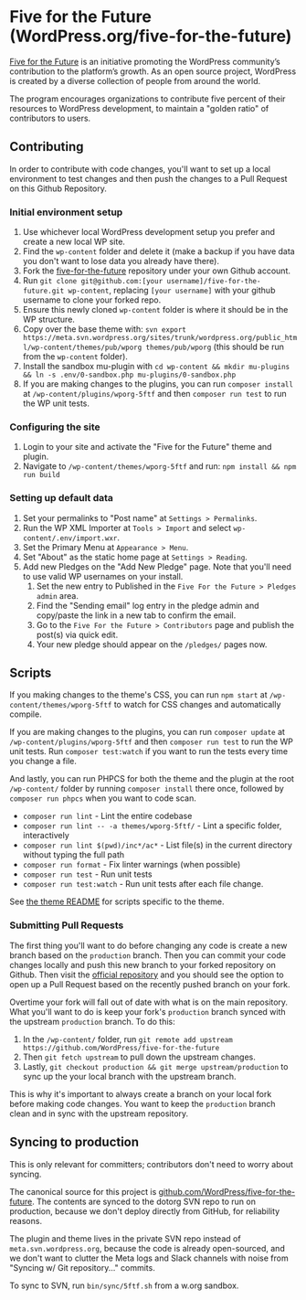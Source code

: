 # Five for the Future (WordPress.org/five-for-the-future)

[Five for the Future](https://wordpress.org/five-for-the-future) is an initiative promoting the WordPress community’s contribution to the platform’s growth. As an open source project, WordPress is created by a diverse collection of people from around the world.

The program encourages organizations to contribute five percent of their resources to WordPress development, to maintain a "golden ratio" of contributors to users.


## Contributing

In order to contribute with code changes, you'll want to set up a local environment to test changes and then push the changes to a Pull Request on this Github Repository.

### Initial environment setup

1. Use whichever local WordPress development setup you prefer and create a new local WP site.
1. Find the `wp-content` folder and delete it (make a backup if you have data you don't want to lose data you already have there).
1. Fork the [five-for-the-future](https://github.com/WordPress/five-for-the-future) repository under your own Github account.
1. Run `git clone git@github.com:[your username]/five-for-the-future.git wp-content`, replacing `[your username]` with your github username to clone your forked repo.
1. Ensure this newly cloned `wp-content` folder is where it should be in the WP structure.
1. Copy over the base theme with: `svn export https://meta.svn.wordpress.org/sites/trunk/wordpress.org/public_html/wp-content/themes/pub/wporg themes/pub/wporg` (this should be run from the `wp-content` folder).
1. Install the sandbox mu-plugin with `cd wp-content && mkdir mu-plugins && ln -s .env/0-sandbox.php mu-plugins/0-sandbox.php`
1. If you are making changes to the plugins, you can run `composer install` at `/wp-content/plugins/wporg-5ftf` and then `composer run test` to run the WP unit tests.

### Configuring the site

1. Login to your site and activate the "Five for the Future" theme and plugin.
1. Navigate to `/wp-content/themes/wporg-5ftf` and run: `npm install && npm run build`

### Setting up default data

1. Set your permalinks to "Post name" at `Settings > Permalinks`.
1. Run the WP XML Importer at `Tools > Import` and select `wp-content/.env/import.wxr`.
1. Set the Primary Menu at `Appearance > Menu`.
1. Set "About" as the static home page at `Settings > Reading`.
1. Add new Pledges on the "Add New Pledge" page. Note that you'll need to use valid WP usernames on your install.
	1. Set the new entry to Published in the `Five For the Future > Pledges admin` area.
	1. Find the "Sending email" log entry in the pledge admin and copy/paste the link in a new tab to confirm the email.
	1. Go to the `Five For the Future > Contributors` page and publish the post(s) via quick edit.
	1. Your new pledge should appear on the `/pledges/` pages now.


## Scripts

If you making changes to the theme's CSS, you can run `npm start` at `/wp-content/themes/wporg-5ftf` to watch for CSS changes and automatically compile.

If you are making changes to the plugins, you can run `composer update` at `/wp-content/plugins/wporg-5ftf` and then `composer run test` to run the WP unit tests. Run `composer test:watch` if you want to run the tests every time you change a file.

And lastly, you can run PHPCS for both the theme and the plugin at the root `/wp-content/` folder by running `composer install` there once, followed by `composer run phpcs` when you want to code scan.


* `composer run lint` - Lint the entire codebase
* `composer run lint -- -a themes/wporg-5ftf/` - Lint a specific folder, interactively
* `composer run lint $(pwd)/inc*/ac*` - List file(s) in the current directory without typing the full path
* `composer run format` - Fix linter warnings (when possible)
* `composer run test` - Run unit tests
* `composer run test:watch` - Run unit tests after each file change.

See [the theme README](./themes/wporg-5ftf/README.md) for scripts specific to the theme.



### Submitting Pull Requests

The first thing you'll want to do before changing any code is create a new branch based on the `production` branch. Then you can commit your code changes locally and push this new branch to your forked repository on Github. Then visit the [official repository](https://github.com/WordPress/five-for-the-future/) and you should see the option to open up a Pull Request based on the recently pushed branch on your fork.

Overtime your fork will fall out of date with what is on the main repository. What you'll want to do is keep your fork's `production` branch synced with the upstream `production` branch. To do this:

1) In the `/wp-content/` folder, run `git remote add upstream https://github.com/WordPress/five-for-the-future`
2) Then `git fetch upstream` to pull down the upstream changes.
3) Lastly, `git checkout production && git merge upstream/production` to sync up the your local branch with the upstream branch.

This is why it's important to always create a branch on your local fork before making code changes. You want to keep the `production` branch clean and in sync with the upstream repository.


## Syncing to production

This is only relevant for committers; contributors don't need to worry about syncing.

The canonical source for this project is [github.com/WordPress/five-for-the-future](https://github.com/WordPress/five-for-the-future). The contents are synced to the dotorg SVN repo to run on production, because we don't deploy directly from GitHub, for reliability reasons.

The plugin and theme lives in the private SVN repo instead of `meta.svn.wordpress.org`, because the code is already open-sourced, and we don't want to clutter the Meta logs and Slack channels with noise from "Syncing w/ Git repository..." commits.

To sync to SVN, run `bin/sync/5ftf.sh` from a w.org sandbox.
